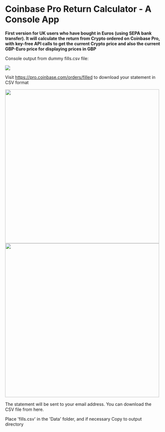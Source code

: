 # Coinbase Pro Return Calculator - A Console App

**First version for UK users who have bought in Euros (using SEPA bank transfer). It will calculate the return from Crypto ordered on Coinbase Pro, with key-free API calls to get the current Crypto price and also the current GBP-Euro price for displaying prices in GBP**

Console output from dummy fills.csv file:

<img src="https://i.imgur.com/Ulszmuf.png">

Visit https://pro.coinbase.com/orders/filled to download your statement in CSV format

<img src="https://i.imgur.com/x9rwwv5.jpg" width="500">

<img src="https://i.imgur.com/yUau34c.jpg" width="500">

The statement will be sent to your email address. You can download the CSV file from here.

Place 'fills.csv' in the 'Data' folder, and if necessary Copy to output directory
